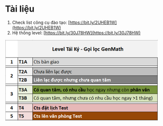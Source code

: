 # Tài liệu

1. Check list công cụ đào tạo: [https://bit.ly/2UHEB1W](https://bit.ly/2UHEB1W)
2. Hệ thống level: [https://bit.ly/30J78HW](https://bit.ly/30J78HW)

![](../.gitbook/assets/le%20%282%29.png)



